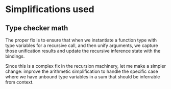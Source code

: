 # Simplifications used

## Type checker math

The proper fix is to ensure that when we instantiate a function type with type variables for a recursive call, and then unify arguments, we capture those unification results and update the recursive inference state with the bindings.

Since this is a complex fix in the recursion machinery, let me make a simpler change: improve the arithmetic simplification to handle the specific case where we have unbound type variables in a sum that should be inferrable from context.
